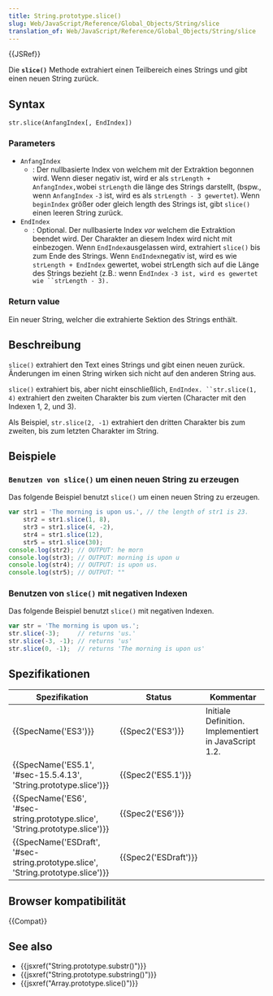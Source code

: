 ```yaml
---
title: String.prototype.slice()
slug: Web/JavaScript/Reference/Global_Objects/String/slice
translation_of: Web/JavaScript/Reference/Global_Objects/String/slice
---
```

{{JSRef}}

Die **`slice()`** Methode extrahiert einen Teilbereich eines Strings und gibt einen neuen String zurück.

## Syntax

    str.slice(AnfangIndex[, EndIndex])

### Parameters

- `AnfangIndex`
  - : Der nullbasierte Index von welchem mit der Extraktion begonnen wird. Wenn dieser negativ ist, wird er als `strLength + AnfangIndex,`wobei `strLength` die länge des Strings darstellt, (bspw., wenn `AnfangIndex` `-3` ist, wird es als `strLength - 3 gewertet`). Wenn `beginIndex` größer oder gleich length des Strings ist, gibt `slice()` einen leeren String zurück.
- `EndIndex`
  - : Optional. Der nullbasierte Index _vor_ welchem die Extraktion beendet wird. Der Charakter an diesem Index wird nicht mit einbezogen. Wenn `EndIndex`ausgelassen wird, extrahiert `slice()` bis zum Ende des Strings. Wenn `EndIndex`negativ ist, wird es wie `strLength + EndIndex` gewertet, wobei strLength sich auf die Länge des Strings bezieht (z.B.: wenn E`ndIndex` `-3 ist, wird es gewertet wie ``strLength - 3).`

### Return value

Ein neuer String, welcher die extrahierte Sektion des Strings enthält.

## Beschreibung

`slice()` extrahiert den Text eines Strings und gibt einen neuen zurück. Änderungen im einen String wirken sich nicht auf den anderen String aus.

`slice()` extrahiert bis, aber nicht einschließlich, `EndIndex. ``str.slice(1, 4)` extrahiert den zweiten Charakter bis zum vierten (Character mit den Indexen 1, 2, und 3).

Als Beispiel, `str.slice(2, -1)` extrahiert den dritten Charakter bis zum zweiten, bis zum letzten Charakter im String.

## Beispiele

### `Benutzen von slice()` um einen neuen String zu erzeugen

Das folgende Beispiel benutzt `slice()` um einen neuen String zu erzeugen.

```js
var str1 = 'The morning is upon us.', // the length of str1 is 23.
    str2 = str1.slice(1, 8),
    str3 = str1.slice(4, -2),
    str4 = str1.slice(12),
    str5 = str1.slice(30);
console.log(str2); // OUTPUT: he morn
console.log(str3); // OUTPUT: morning is upon u
console.log(str4); // OUTPUT: is upon us.
console.log(str5); // OUTPUT: ""
```

### Benutzen von `slice()` mit negativen Indexen

Das folgende Beispiel benutzt `slice()` mit negativen Indexen.

```js
var str = 'The morning is upon us.';
str.slice(-3);     // returns 'us.'
str.slice(-3, -1); // returns 'us'
str.slice(0, -1);  // returns 'The morning is upon us'
```

## Spezifikationen

| Spezifikation                                                                                                | Status                       | Kommentar                                             |
| ------------------------------------------------------------------------------------------------------------ | ---------------------------- | ----------------------------------------------------- |
| {{SpecName('ES3')}}                                                                                     | {{Spec2('ES3')}}         | Initiale Definition. Implementiert in JavaScript 1.2. |
| {{SpecName('ES5.1', '#sec-15.5.4.13', 'String.prototype.slice')}}                     | {{Spec2('ES5.1')}}     |                                                       |
| {{SpecName('ES6', '#sec-string.prototype.slice', 'String.prototype.slice')}}         | {{Spec2('ES6')}}         |                                                       |
| {{SpecName('ESDraft', '#sec-string.prototype.slice', 'String.prototype.slice')}} | {{Spec2('ESDraft')}} |                                                       |

## Browser kompatibilität

{{Compat}}

## See also

- {{jsxref("String.prototype.substr()")}}
- {{jsxref("String.prototype.substring()")}}
- {{jsxref("Array.prototype.slice()")}}
